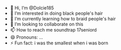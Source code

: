 - 👋 Hi, I’m @Dolcie185
- 👀 I’m interested in doing black people's hair
- 🌱 I’m currently learning how to braid people's hair
- 💞️ I’m looking to collaborate on this
- 📫 How to reach me soundtrap 17seniord
- 😄 Pronouns: ...
- ⚡ Fun fact: i was the smallest when i was born

<!---
Dolcie185/Dolcie185 is a ✨ special ✨ repository because its `README.md` (this file) appears on your GitHub profile.
You can click the Preview link to take a look at your changes.
--->
